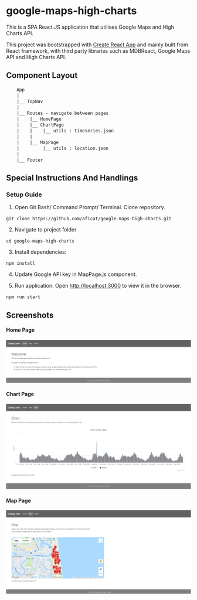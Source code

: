 # google-maps-high-charts

This is a SPA React.JS application that utilises Google Maps and High Charts API.

This project was bootstrapped with [Create React App](https://github.com/facebook/create-react-app) and mainly built from React framework, with third party libraries such as MDBReact, Google Maps API and High Charts API.

## Component Layout

        App
        |        
        |__ TopNav
        |
        |__ Routes - navigate between pages
        |    |__ HomePage
        |    |__ ChartPage   
        |    |    |__ utils : timeseries.json 
        |    | 
        |    |__ MapPage
        |         |__ utils : location.json 
        |
        |__ Footer

## Special Instructions And Handlings

### Setup Guide
1. Open Git Bash/ Command Prompt/ Terminal. Clone repository.
```
git clone https://github.com/aficat/google-maps-high-charts.git 
```

2. Navigate to project folder
```
cd google-maps-high-charts
```

3. Install dependencies:
```
npm install
```

4. Update Google API key in MapPage.js component.

5. Run application. Open [http://localhost:3000](http://localhost:3000) to view it in the browser.
```
npm run start
```

## Screenshots

#### Home Page
![Home Page](screenshots/home%20page.png?raw=true)

#### Chart Page
![Chart Page](screenshots/chart%20page.png?raw=true)

#### Map Page
![MapPage](screenshots/map%20page.png?raw=true)